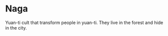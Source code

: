 # Naga

Yuan-ti cult that transform people in yuan-ti.
They live in the forest and hide in the city.